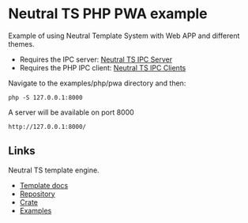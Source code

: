 Neutral TS PHP PWA example
==========================

Example of using Neutral Template System with Web APP and different themes.

- Requires the IPC server: [Neutral TS IPC Server](https://github.com/FranBarInstance/neutral-ipc/releases)
- Requires the PHP IPC client: [Neutral TS IPC Clients](https://github.com/FranBarInstance/neutral-ipc)

Navigate to the examples/php/pwa directory and then:

```
php -S 127.0.0.1:8000
```

A server will be available on port 8000

```
http://127.0.0.1:8000/
```

Links
-----

Neutral TS template engine.

- [Template docs](https://github.com/FranBarInstance/neutralts-docs/docs/neutralts/doc/)
- [Repository](https://github.com/FranBarInstance/neutralts)
- [Crate](https://crates.io/crates/neutralts)
- [Examples](https://github.com/FranBarInstance/neutralts-docs/tree/master/examples)
